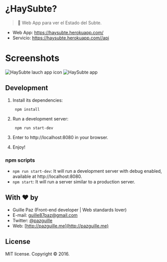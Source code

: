# ¿HaySubte?

> 🚊 Web App para ver el Estado del Subte.

- Web App: https://haysubte.herokuapp.com/
- Servicio: https://haysubte.herokuapp.com//api

# Screenshots

<img src="https://cldup.com/yZ6iUw-M2W.jpg" alt="HaySubte lauch app icon">
<img src="https://cldup.com/o8AohPs3fS.jpg" alt="HaySubte app">

## Development

1. Install its dependencies:

        npm install

2. Run a development server:

        npm run start-dev

3. Enter to http://localhost:8080 in your browser.

4. Enjoy!

### npm scripts

- `npm run start-dev`: It will run a development server with debug enabled, available at http://localhost:8080.
- `npm start`: It will run a server similar to a production server.

## With ❤ by

- Guille Paz (Front-end developer | Web standards lover)
- E-mail: [guille87paz@gmail.com](mailto:guille87paz@gmail.com)
- Twitter: [@pazguille](http://twitter.com/pazguille)
- Web: [http://pazguille.me](http://pazguille.me)

## License

MIT license. Copyright © 2016.
